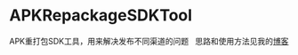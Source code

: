 # APKRepackageSDKTool
APK重打包SDK工具，用来解决发布不同渠道的问题  
思路和使用方法见我的[博客](https://www.kisence.com/2018/03/30/android-sdkfang-an/)
